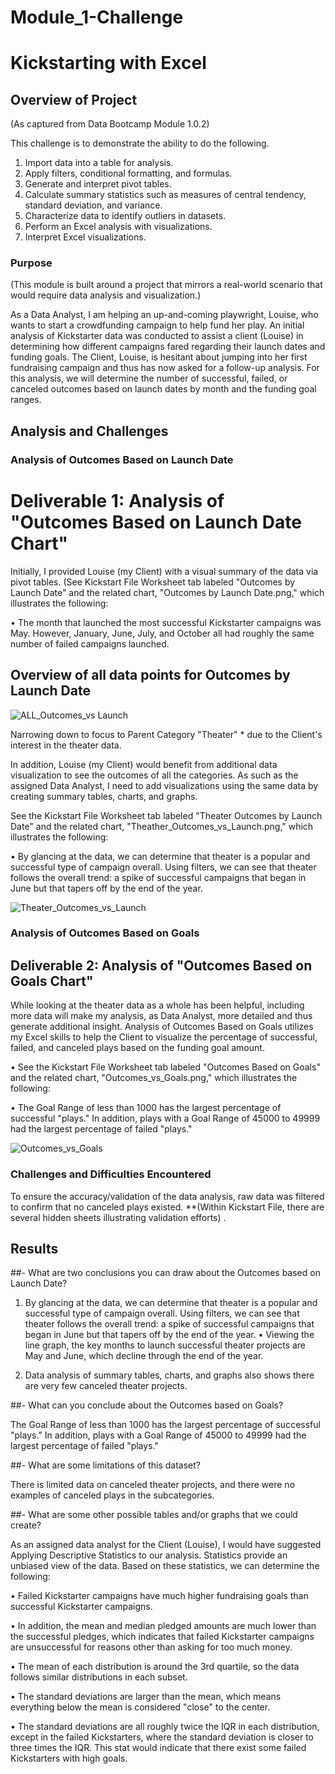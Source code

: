 # Module_1-Challenge
# Kickstarting with Excel

## Overview of Project
(As captured from Data Bootcamp Module 1.0.2) 

This challenge is to demonstrate the ability to do the following.  
1.	Import data into a table for analysis.
2.	Apply filters, conditional formatting, and formulas.
3.	Generate and interpret pivot tables.
4.	Calculate summary statistics such as measures of central tendency, standard deviation, and variance.
5.	Characterize data to identify outliers in datasets.
6.	Perform an Excel analysis with visualizations.
7.	Interpret Excel visualizations.

### Purpose
(This module is built around a project that mirrors a real-world scenario that would require data analysis and visualization.)

As a Data Analyst, I am helping an up-and-coming playwright, Louise, who wants to start a crowdfunding campaign to help fund her play. An initial analysis of Kickstarter data was conducted to assist a client (Louise) in determining how different campaigns fared regarding their launch dates and funding goals. The Client, Louise, is hesitant about jumping into her first fundraising campaign and thus has now asked for a follow-up analysis.
For this analysis, we will determine the number of successful, failed, or canceled outcomes based on launch dates by month and the funding goal ranges.

## Analysis and Challenges

### Analysis of Outcomes Based on Launch Date
# Deliverable 1: Analysis of "Outcomes Based on Launch Date Chart"
Initially, I provided Louise (my Client) with a visual summary of the data via pivot tables. (See Kickstart File Worksheet tab labeled "Outcomes by Launch Date" and the related chart, "Outcomes by Launch Date.png," which illustrates the following: 

•	The month that launched the most successful Kickstarter campaigns was May. However, January, June, July, and October all had roughly the same number of failed campaigns launched.

## Overview of all data points for Outcomes by Launch Date 
![ALL_Outcomes_vs Launch](https://user-images.githubusercontent.com/117233641/218183304-dee56d91-2e39-42c7-b5e1-b815d2bda8f7.png)

Narrowing down to focus to Parent Category "Theater" * due to the Client's interest in the theater data.

In addition, Louise (my Client) would benefit from additional data visualization to see the outcomes of all the categories. As such as the assigned Data Analyst, I need to add visualizations using the same data by creating summary tables, charts, and graphs.

See the Kickstart File Worksheet tab labeled "Theater Outcomes by Launch Date" and the related chart, "Theather_Outcomes_vs_Launch.png," which illustrates the following:

•	By glancing at the data, we can determine that theater is a popular and successful type of campaign overall. Using filters, we can see that theater follows the overall trend: a spike of successful campaigns that began in June but that tapers off by the end of the year. 

![Theater_Outcomes_vs_Launch](https://user-images.githubusercontent.com/117233641/218183680-b5ce0488-3702-455e-8c53-ed711c5aa795.png)

### Analysis of Outcomes Based on Goals

## Deliverable 2: Analysis of "Outcomes Based on Goals Chart"
While looking at the theater data as a whole has been helpful, including more data will make my analysis, as Data Analyst, more detailed and thus generate additional insight. Analysis of Outcomes Based on Goals utilizes my Excel skills to help the Client to visualize the percentage of successful, failed, and canceled plays based on the funding goal amount.

•	See the Kickstart File Worksheet tab labeled "Outcomes Based on Goals" and the related chart, "Outcomes_vs_Goals.png," which illustrates the following:

•	The Goal Range of less than 1000 has the largest percentage of successful "plays." In addition, plays with a Goal Range of 45000 to 49999 had the largest percentage of failed "plays."

![Outcomes_vs_Goals](https://user-images.githubusercontent.com/117233641/218184225-28136fe4-7ccb-49db-8186-aef97c2afaaf.png)

### Challenges and Difficulties Encountered
To ensure the accuracy/validation of the data analysis, raw data was filtered to confirm that no canceled plays existed. **(Within Kickstart File, there are several hidden sheets illustrating validation efforts) .

## Results

##- What are two conclusions you can draw about the Outcomes based on Launch Date?

1.	By glancing at the data, we can determine that theater is a popular and successful type of campaign overall. Using filters, we can see that theater follows the overall trend: a spike of successful campaigns that began in June but that tapers off by the end of the year. 
  •	Viewing the line graph, the key months to launch successful theater projects are May and June, which decline through the end of the year.

2.	Data analysis of summary tables, charts, and graphs also shows there are very few canceled theater projects.



##- What can you conclude about the Outcomes based on Goals?

The Goal Range of less than 1000 has the largest percentage of successful "plays." In addition, plays with a Goal Range of 45000 to 49999 had the largest percentage of failed "plays."


##- What are some limitations of this dataset?

There is limited data on canceled theater projects, and there were no examples of canceled plays in the subcategories.


##- What are some other possible tables and/or graphs that we could create?

As an assigned data analyst for the Client (Louise), I would have suggested Applying Descriptive Statistics to our analysis. Statistics provide an unbiased view of the data. Based on these statistics, we can determine the following:

•	Failed Kickstarter campaigns have much higher fundraising goals than successful Kickstarter campaigns.

•	In addition, the mean and median pledged amounts are much lower than the successful pledges, which indicates that failed Kickstarter campaigns are unsuccessful for reasons other than asking for too much money.

•	 The mean of each distribution is around the 3rd quartile, so the data follows similar distributions in each subset.

•	The standard deviations are larger than the mean, which means everything below the mean is considered "close" to the center.

•	The standard deviations are all roughly twice the IQR in each distribution, except in the failed Kickstarters, where the standard deviation is closer to three times the IQR. This stat would indicate that there exist some failed Kickstarters with high goals.

